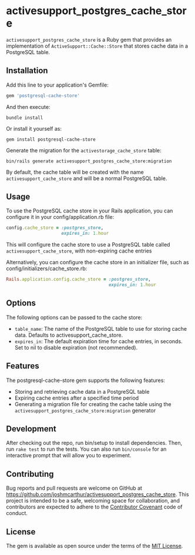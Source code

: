 # activesupport_postgres_cache_store

`activesupport_postgres_cache_store` is a Ruby gem that provides an implementation of `ActiveSupport::Cache::Store` that stores cache data in a PostgreSQL table.

## Installation

Add this line to your application's Gemfile:

```ruby
gem 'postgresql-cache-store'
```

And then execute:

```shell
bundle install
```

Or install it yourself as:

```shell
gem install postgresql-cache-store
```

Generate the migration for the `activestorage_cache_store` table:

```shell
bin/rails generate activesupport_postgres_cache_store:migration
```

By default, the cache table will be created with the name `activesupport_cache_store` and will be a normal PostgreSQL table.

## Usage

To use the PostgreSQL cache store in your Rails application, you can configure it in your config/application.rb file:

```ruby
config.cache_store = :postgres_store,
                     expires_in: 1.hour
```

This will configure the cache store to use a PostgreSQL table called `activesupport_cache_store`, with non-expiring cache entries

Alternatively, you can configure the cache store in an initializer file, such as config/initializers/cache_store.rb:

```ruby
Rails.application.config.cache_store = :postgres_store,
                                       expires_in: 1.hour
```

## Options

The following options can be passed to the cache store:

- `table_name`: The name of the PostgreSQL table to use for storing cache data. Defaults to activesupport_cache_store.
- `expires_in`: The default expiration time for cache entries, in seconds. Set to nil to disable expiration (not recommended).

## Features

The postgresql-cache-store gem supports the following features:

- Storing and retrieving cache data in a PostgreSQL table
- Expiring cache entries after a specified time period
- Generating a migration file for creating the cache table using the `activesupport_postgres_cache_store:migration` generator

## Development

After checking out the repo, run bin/setup to install dependencies. Then, run `rake test` to run the tests. You can also run `bin/console` for an interactive prompt that will allow you to experiment.

## Contributing

Bug reports and pull requests are welcome on GitHub at https://github.com/joshmcarthur/activesupport_postgres_cache_store. This project is intended to be a safe, welcoming space for collaboration, and contributors are expected to adhere to the [Contributor Covenant](https://www.contributor-covenant.org/) code of conduct.

## License

The gem is available as open source under the terms of the [MIT License](https://opensource.org/license/mit/).
